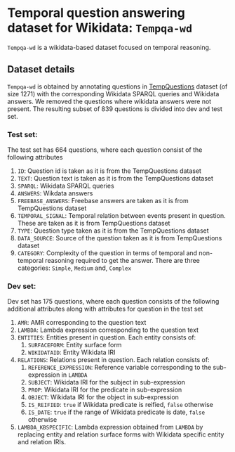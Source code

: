 # Temporal question answering dataset for Wikidata: `Tempqa-wd`
`Tempqa-wd` is a wikidata-based dataset focused on temporal reasoning.
## Dataset details
`Tempqa-wd` is obtained by annotating questions in [TempQuestions](https://github.com/zhenjia2017/tequila) dataset (of size 1271) with the corresponding Wikidata SPARQL queries and Wikidata answers.
We removed the questions where wikidata answers were not present. The resulting subset of 839 questions is divided into dev and test set.

### Test set: 
The test set has 664 questions, where each question consist of the following attributes
1. `ID`: Question id is taken as it is from the TempQuestions dataset
2. `TEXT`: Question text is taken as it is from the TempQuestions dataset
9. `SPARQL`: Wikidata SPARQL queries
10. `ANSWERS`: Wikdata answers
11. `FREEBASE_ANSWERS`: Freebase answers are taken as it is from TempQuestions dataset
12. `TEMPORAL_SIGNAL`: Temporal relation between events present in question. These are taken as it is from TempQuestions dataset
13. `TYPE`: Question type taken as it is from the TempQuestions dataset
14. `DATA_SOURCE`: Source of the question taken as it is from TempQuestions dataset
15. `CATEGORY`: Complexity of the question in terms of temporal and non-temporal reasoning required to get the answer. There are three categories: `Simple`, `Medium` and, `Complex`
### Dev set:
Dev set has 175 questions, where each question consists of the following additional attributes along with attributes for question in the test set
1. `AMR`: AMR corresponding to the question text
1. `LAMBDA`: Lambda expression corresponding to the question text 
5. `ENTITIES`: Entities present in question. Each entity consists of:
    1. `SURFACEFORM`: Entity surface form
    2. `WIKIDATAID`: Entity Wikidata IRI 
7. `RELATIONS`: Relations present in question. Each relation consists of:
    1. `REFERENCE_EXPRESSION`: Reference variable corresponding to the sub-expression in `LAMBDA`
    2. `SUBJECT`: Wikidata IRI for the subject in sub-expression
    3. `PROP`: Wikidata IRI for the predicate in sub-expression
    4. `OBJECT`: Wikidata IRI for the object in sub-expression
    5. `IS_REIFIED`: `true` if Wikidata predicate is reified, `false` otherwise
    6. `IS_DATE`: `true` if the range of Wikidata predicate is date, `false` otherwise
8. `LAMBDA_KBSPECIFIC`: Lambda expression obtained from `LAMBDA` by replacing entity and relation surface forms with Wikidata specific entity and relation IRIs. 
